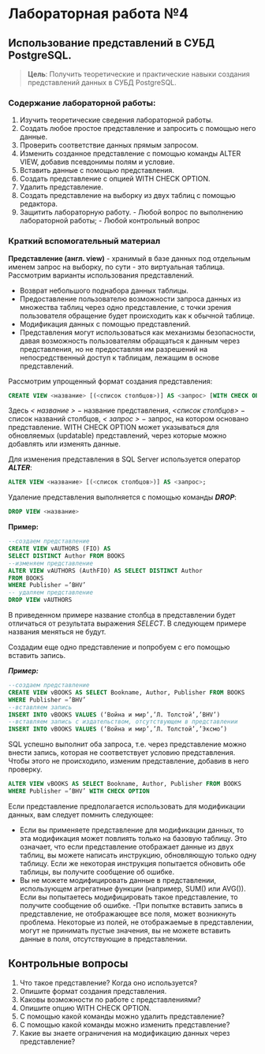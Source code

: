 # Лабораторная работа №4
## Использование представлений в СУБД PostgreSQL.

>**Цель**: Получить теоретические и практические навыки создания представлений данных в СУБД PostgreSQL.

### Содержание лабораторной работы:
1.	Изучить теоретические сведения лабораторной работы.
2.	Создать любое простое представление и запросить с помощью него данные.
3.	Проверить соответствие данных прямым запросом.
4.	Изменить созданное представление с помощью команды ALTER VIEW, добавив
псевдонимы полям и условие.
5.	Вставить данные с помощью представления.
6.	Создать представление с опцией WITH CHECK OPTION.
7.	Удалить представление.
8.	Создать представление на выборку из двух таблиц с помощью редактора.
9.	Защитить лабораторную работу. - Любой вопрос по выполнению лабораторной работы; - Любой контрольный вопрос

### Краткий вспомогательный материал
**Представление (англ. view)** - хранимый в базе данных под отдельным именем запрос на выборку, по сути - это виртуальная таблица. Рассмотрим варианты использования 
представлений.  
- Возврат небольшого поднабора данных таблицы.  
- Предоставление пользователю возможности запроса данных из множества таблиц через одно представление, с точки зрения пользователя обращение будет происходить 
как к обычной таблице.  
- Модификация данных с помощью представлений.  
- Представления могут использоваться как механизмы безопасности, давая возможность пользователям обращаться к данным через представления, но не предоставляя 
им разрешений на непосредственный доступ к таблицам, лежащим в основе представлений.

Рассмотрим упрощенный формат создания представления:
``` SQL
CREATE VIEW <название> [(<список столбцов>)] AS <запрос> [WITH CHECK OPTION]
```
Здесь *< название >* − название представления, *<список столбцов>* − список названий столбцов, *< запрос >* − запрос, на котором основано представление.
WITH CHECK OPTION может указываться для обновляемых (updatable) представлений, через которые можно добавлять или изменять данные.

Для изменения представления в SQL Server используется оператор ***ALTER***:
``` SQL
ALTER VIEW <название> [(<список столбцов>)] AS <запрос>;
```

Удаление представления выполняется с помощью команды ***DROP***:
``` SQL
DROP VIEW <название>
```

**Пример:**
```SQl
--создаем представление
CREATE VIEW vAUTHORS (FIO) AS
SELECT DISTINCT Author FROM BOOKS
--изменяем представление
ALTER VIEW vAUTHORS (AuthFIO) AS SELECT DISTINCT Author
FROM BOOKS
WHERE Publisher =’BHV’
-- удаляем представление
DROP VIEW vAUTHORS
```

В приведенном примере название столбца в представлении будет отличаться от результата выражения *SELECT*. В следующем примере названия меняться не будут.

Создадим еще одно представление и попробуем c его помощью вставить запись.

***Пример:***
```SQL
--создаем представление
CREATE VIEW vBOOKS AS SELECT Bookname, Author, Publisher FROM BOOKS
WHERE Publisher =’BHV’
--вставляем запись
INSERT INTO vBOOKS VALUES (‘Война и мир’,’Л. Толстой’,’BHV’)
--вставляем запись с издательством, отсутствующем в представлении
INSERT INTO vBOOKS VALUES (‘Война и мир’,’Л. Толстой’,’Эксмо’)
```

SQL успешно выполнит оба запроса, т.е. через представление можно внести запись, которая не соответствует условию представления. Чтобы этого не происходило, изменим
представление, добавив в него проверку.

```SQL
ALTER VIEW vBOOKS AS SELECT Bookname, Author, Publisher FROM BOOKS
WHERE Publisher =’BHV’ WITH CHECK OPTION
```

Если представление предполагается использовать для модификации данных, вам следует помнить следующее:
- Если вы применяете представление для модификации данных, то эта модификация может повлиять только на базовую таблицу. Это означает, что если представление
отображает данные из двух таблиц, вы можете написать инструкцию, обновляющую только одну таблицу. Если же некоторая инструкция попытается обновить обе таблицы,
вы получите сообщение об ошибке.
- Вы не можете модифицировать данные в представлении, использующем агрегатные функции (например, SUM() или AVG()). Если вы попытаетесь модифицировать такое
представление, то получите сообщение об ошибке.
-При попытке вставить запись в представление, не отображающее все поля, может возникнуть проблема. Некоторые из полей, не отображаемые в представлении, могут
не принимать пустые значения, вы не можете вставить данные в поля, отсутствующие в представлении.

## Контрольные вопросы
1.	Что такое представление? Когда оно используется?
2.	Опишите формат создания представления.
3.	Каковы возможности по работе с представлениями?
4.	Опишите опцию WITH CHECK OPTION.
5.	С помощью какой команды можно удалить представление?
6.	С помощью какой команды можно изменить представление?
7.	Какие вы знаете ограничения на модификацию данных через представление?

